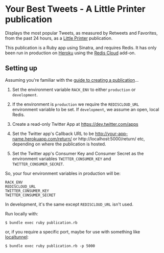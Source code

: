 # Your Best Tweets - A Little Printer publication

Displays the most popular Tweets, as measured by Retweets and Favorites, from the past 24 hours, as a [Little Printer](http://bergcloud.com/littleprinter/) publication.

This publication is a Ruby app using Sinatra, and requires Redis. It has only been run in production on [Heroku](http://heroku.com/) using the [Redis Cloud](https://addons.heroku.com/rediscloud) add-on.


## Setting up

Assuming you're familiar with the [guide to creating a publication](http://remote.bergcloud.com/developers/reference)...

1. Set the environment variable `RACK_ENV` to either `production` or `development`.

2. If the environment is `production` we require the `REDISCLOUD_URL` environment variable to be set. If `development`, we assume an open, local Redis.

3. Create a read-only Twitter App at https://dev.twitter.com/apps

4. Set the Twitter app's Callback URL to be http://your-app-name.herokuapp.com/return/ or http://localhost:5000/return/ etc, depending on where the publication is hosted.

5. Set the Twitter app's Consumer Key and Consumer Secret as the environment variables `TWITTER_CONSUMER_KEY` and `TWITTER_CONSUMER_SECRET`.

So, your four environment variables in production will be:

    RACK_ENV
    REDISCLOUD_URL
    TWITTER_CONSUMER_KEY
    TWITTER_CONSUMER_SECRET

In development, it's the same except `REDISCLOUD_URL` isn't used.

Run locally with:

    $ bundle exec ruby publication.rb

or, if you require a specific port, maybe for use with something like [localtunnel](http://progrium.com/localtunnel/):

    $ bundle exec ruby publication.rb -p 5000
